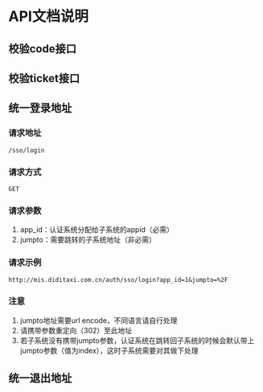 # API文档说明

## 校验code接口

## 校验ticket接口

## 统一登录地址

### 请求地址
```
/sso/login
```

### 请求方式
```
GET
```

### 请求参数
1. app_id：认证系统分配给子系统的appid（必需）
2. jumpto：需要跳转的子系统地址（非必需）

### 请求示例
```
http://mis.diditaxi.com.cn/auth/sso/login?app_id=1&jumpto=%2F
```

### 注意
1. jumpto地址需要url encode，不同语言请自行处理
2. 请携带参数重定向（302）至此地址
3. 若子系统没有携带jumpto参数，认证系统在跳转回子系统的时候会默认带上 jumpto参数（值为index），这时子系统需要对其做下处理

## 统一退出地址
